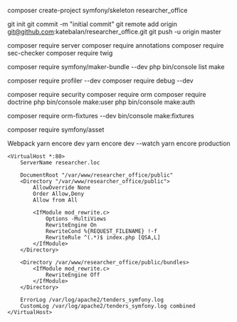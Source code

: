 composer create-project symfony/skeleton researcher_office

git init
git commit -m "initial commit"
git remote add origin git@github.com:katebalan/researcher_office.git
git push -u origin master

composer require server
composer require annotations
composer require sec-checker
composer require twig

composer require symfony/maker-bundle --dev
 php bin/console list make

composer require profiler --dev
composer require debug --dev

composer require security
composer require orm
composer require doctrine
php bin/console make:user
php bin/console make:auth

composer require orm-fixtures --dev
bin/console make:fixtures

composer require symfony/asset

Webpack
yarn encore dev
yarn encore dev --watch
yarn encore production

```apacheconfig
<VirtualHost *:80>
    ServerName researcher.loc

    DocumentRoot "/var/www/researcher_office/public"
    <Directory "/var/www/researcher_office/public">
        AllowOverride None
        Order Allow,Deny
        Allow from All

        <IfModule mod_rewrite.c>
            Options -MultiViews
            RewriteEngine On
            RewriteCond %{REQUEST_FILENAME} !-f
            RewriteRule ^(.*)$ index.php [QSA,L]
        </IfModule>
    </Directory>

    <Directory /var/www/researcher_office/public/bundles>
        <IfModule mod_rewrite.c>
            RewriteEngine Off
        </IfModule>
    </Directory>

    ErrorLog /var/log/apache2/tenders_symfony.log
    CustomLog /var/log/apache2/tenders_symfony.log combined
</VirtualHost>
```
